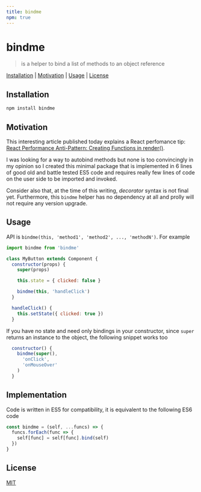 ```yaml
---
title: bindme
npm: true
---
```

# bindme

> is a helper to bind a list of methods to an object reference

[Installation](#installation) |
[Motivation](#motivation) |
[Usage](#usage) |
[License](#license)

## Installation

```bash
npm install bindme
```

## Motivation

This interesting article published today explains a React perfomance tip:
[React Performance Anti-Pattern: Creating Functions in render()](https://medium.com/@erikras/react-performance-anti-pattern-creating-functions-in-render-ddeb5ebd2933).

I was looking for a way to autobind methods but none is too convincingly
in my opinion so I created this minimal package that is implemented
in 6 lines of good old and battle tested ES5 code and requires really
few lines of code on the user side to be imported and invoked.

Consider also that, at the time of this writing, *decorator* syntax is
not final yet. Furthermore, this `bindme` helper has no dependency at all
and prolly will not require any version upgrade.

## Usage

API is `bindme(this, 'method1', 'method2', ..., 'methodN')`. For example

```javascript
import bindme from 'bindme'

class MyButton extends Component {
  constructor(props) {
    super(props)

    this.state = { clicked: false }

    bindme(this, 'handleClick')
  }

  handleClick() {
    this.setState({ clicked: true })
  }
```

If you have no state and need only bindings in your constructor, since
`super` returns an instance to the object, the following snippet works too

```javascript
  constructor() {
    bindme(super(),
      'onClick',
      'onMouseOver'
    )
  }
```

## Implementation

Code is written in ES5 for compatibility, it is equivalent to the
following ES6 code

```javascript
const bindme = (self, ...funcs) => {
  funcs.forEach(func => {
    self[func] = self[func].bind(self)
  })
}
```

## License

[MIT](http://g14n.info/mit-license)

